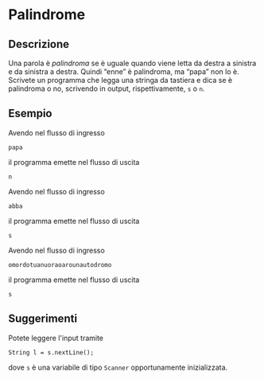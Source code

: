 Palindrome
==========

Descrizione
-----------

Una parola è *palindroma* se è uguale quando viene letta da destra a
sinistra e da sinistra a destra. Quindi “enne” è palindroma, ma “papa” non
lo è. Scrivete un programma che legga una stringa da tastiera e dica se è
palindroma o no, scrivendo in output, rispettivamente, `s` o `n`.

Esempio
-------

Avendo nel flusso di ingresso

    papa

il programma emette nel flusso di uscita

    n

Avendo nel flusso di ingresso

    abba

il programma emette nel flusso di uscita

    s

Avendo nel flusso di ingresso

    omordotuanuoraoarounautodromo

il programma emette nel flusso di uscita

    s

Suggerimenti
------------

Potete leggere l'input tramite

    String l = s.nextLine();

dove `s` è una variabile di tipo `Scanner` opportunamente inizializzata.

